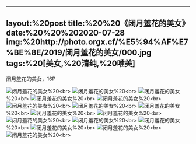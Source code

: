 ﻿---
layout:%20post
title:%20%20《闭月羞花的美女》
date:%20%20%202020-07-28
img:%20http://photo.orgx.cf/%E5%94%AF%E7%BE%8E/2019/闭月羞花的美女/000.jpg
tags:%20[美女,%20清纯,%20唯美]
---

闭月羞花的美女，16P

![闭月羞花的美女](http://photo.orgx.cf/%E5%94%AF%E7%BE%8E/2019/闭月羞花的美女/001.jpg%20''闭月羞花的美女'')%20<br>
![闭月羞花的美女](http://photo.orgx.cf/%E5%94%AF%E7%BE%8E/2019/闭月羞花的美女/002.jpg%20''闭月羞花的美女'')%20<br>
![闭月羞花的美女](http://photo.orgx.cf/%E5%94%AF%E7%BE%8E/2019/闭月羞花的美女/003.jpg%20''闭月羞花的美女'')%20<br>
![闭月羞花的美女](http://photo.orgx.cf/%E5%94%AF%E7%BE%8E/2019/闭月羞花的美女/004.jpg%20''闭月羞花的美女'')%20<br>
![闭月羞花的美女](http://photo.orgx.cf/%E5%94%AF%E7%BE%8E/2019/闭月羞花的美女/005.jpg%20''闭月羞花的美女'')%20<br>
![闭月羞花的美女](http://photo.orgx.cf/%E5%94%AF%E7%BE%8E/2019/闭月羞花的美女/006.jpg%20''闭月羞花的美女'')%20<br>
![闭月羞花的美女](http://photo.orgx.cf/%E5%94%AF%E7%BE%8E/2019/闭月羞花的美女/007.jpg%20''闭月羞花的美女'')%20<br>
![闭月羞花的美女](http://photo.orgx.cf/%E5%94%AF%E7%BE%8E/2019/闭月羞花的美女/008.jpg%20''闭月羞花的美女'')%20<br>
![闭月羞花的美女](http://photo.orgx.cf/%E5%94%AF%E7%BE%8E/2019/闭月羞花的美女/009.jpg%20''闭月羞花的美女'')%20<br>
![闭月羞花的美女](http://photo.orgx.cf/%E5%94%AF%E7%BE%8E/2019/闭月羞花的美女/010.jpg%20''闭月羞花的美女'')%20<br>
![闭月羞花的美女](http://photo.orgx.cf/%E5%94%AF%E7%BE%8E/2019/闭月羞花的美女/011.jpg%20''闭月羞花的美女'')%20<br>
![闭月羞花的美女](http://photo.orgx.cf/%E5%94%AF%E7%BE%8E/2019/闭月羞花的美女/012.jpg%20''闭月羞花的美女'')%20<br>
![闭月羞花的美女](http://photo.orgx.cf/%E5%94%AF%E7%BE%8E/2019/闭月羞花的美女/013.jpg%20''闭月羞花的美女'')%20<br>
![闭月羞花的美女](http://photo.orgx.cf/%E5%94%AF%E7%BE%8E/2019/闭月羞花的美女/014.jpg%20''闭月羞花的美女'')%20<br>
![闭月羞花的美女](http://photo.orgx.cf/%E5%94%AF%E7%BE%8E/2019/闭月羞花的美女/015.jpg%20''闭月羞花的美女'')%20<br>
![闭月羞花的美女](http://photo.orgx.cf/%E5%94%AF%E7%BE%8E/2019/闭月羞花的美女/016.jpg%20''闭月羞花的美女'')%20<br>
